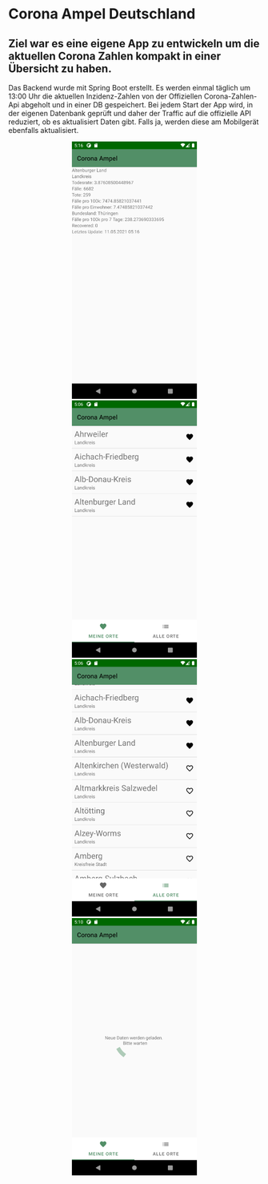 # Corona Ampel Deutschland
## Ziel war es eine eigene App zu entwickeln um die aktuellen Corona Zahlen kompakt in einer Übersicht zu haben.

Das Backend wurde mit Spring Boot erstellt. Es werden einmal täglich um 13:00 Uhr die aktuellen Inzidenz-Zahlen von der Offiziellen Corona-Zahlen-Api abgeholt und in einer DB gespeichert.
Bei jedem Start der App wird, in der eigenen Datenbank geprüft und daher der Traffic auf die offizielle API reduziert, ob es aktualisiert Daten gibt. Falls ja, werden diese am Mobilgerät ebenfalls aktualisiert.

<p align="center">
  <img src="https://github.com/vonWeihermuehle/Corona_Ampel_Deutschland/blob/main/screenshots/Screenshot_1620753399.png" width="250">
  </br>
  <img src="https://github.com/vonWeihermuehle/Corona_Ampel_Deutschland/blob/main/screenshots/Screenshot_1620752803.png" width="250">
  </br>
  <img src="https://github.com/vonWeihermuehle/Corona_Ampel_Deutschland/blob/main/screenshots/Screenshot_1620752812.png" width="250">
  </br>
  <img src="https://github.com/vonWeihermuehle/Corona_Ampel_Deutschland/blob/main/screenshots/Screenshot_1620753001.png" width="250">
  </br>  
</p>
